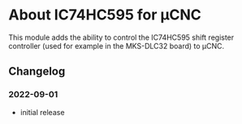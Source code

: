# About IC74HC595 for µCNC

This module adds the ability to control the IC74HC595 shift register controller (used for example in the MKS-DLC32 board) to µCNC.

## Changelog

### 2022-09-01

- initial release

